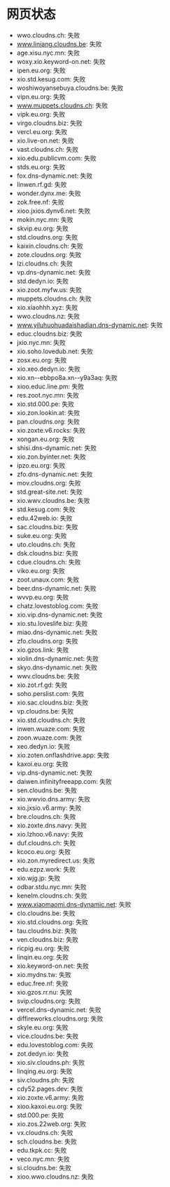 # 网页状态
- wwo.cloudns.ch: 失败
- www.liniang.cloudns.be: 失败
- age.xisu.nyc.mn: 失败
- woxy.xio.keyword-on.net: 失败
- ipen.eu.org: 失败
- xio.std.kesug.com: 失败
- woshiwoyansebuya.cloudns.be: 失败
- vipn.eu.org: 失败
- www.muppets.cloudns.ch: 失败
- vipk.eu.org: 失败
- virgo.cloudns.biz: 失败
- vercl.eu.org: 失败
- xio.live-on.net: 失败
- vast.cloudns.ch: 失败
- xio.edu.publicvm.com: 失败
- stds.eu.org: 失败
- fox.dns-dynamic.net: 失败
- linwen.rf.gd: 失败
- wonder.dynx.me: 失败
- zok.free.nf: 失败
- xioo.jxios.dynv6.net: 失败
- mokin.nyc.mn: 失败
- skvip.eu.org: 失败
- std.cloudns.org: 失败
- kaixin.cloudns.ch: 失败
- zote.cloudns.org: 失败
- lzi.cloudns.ch: 失败
- vp.dns-dynamic.net: 失败
- std.dedyn.io: 失败
- xio.zoot.myfw.us: 失败
- muppets.cloudns.ch: 失败
- xio.xiaohhh.xyz: 失败
- wwo.cloudns.nz: 失败
- www.yiluhuohuadaishadian.dns-dynamic.net: 失败
- educ.cloudns.biz: 失败
- jxio.nyc.mn: 失败
- xio.soho.lovedub.net: 失败
- zosx.eu.org: 失败
- xio.xeo.dedyn.io: 失败
- xio.xn--ebbpo8a.xn--y9a3aq: 失败
- xioo.educ.line.pm: 失败
- res.zoot.nyc.mn: 失败
- xio.std.000.pe: 失败
- xio.zon.lookin.at: 失败
- pan.cloudns.org: 失败
- xio.zoxte.v6.rocks: 失败
- xongan.eu.org: 失败
- shisi.dns-dynamic.net: 失败
- xio.zon.byinter.net: 失败
- ipzo.eu.org: 失败
- zfo.dns-dynamic.net: 失败
- mov.cloudns.org: 失败
- std.great-site.net: 失败
- xio.wwv.cloudns.be: 失败
- std.kesug.com: 失败
- edu.42web.io: 失败
- sac.cloudns.biz: 失败
- suke.eu.org: 失败
- uto.cloudns.ch: 失败
- dsk.cloudns.biz: 失败
- cdue.cloudns.ch: 失败
- viko.eu.org: 失败
- zoot.unaux.com: 失败
- beer.dns-dynamic.net: 失败
- wvvp.eu.org: 失败
- chatz.lovestoblog.com: 失败
- xio.vip.dns-dynamic.net: 失败
- xio.stu.loveslife.biz: 失败
- miao.dns-dynamic.net: 失败
- zfo.cloudns.org: 失败
- xio.gzos.link: 失败
- xiolin.dns-dynamic.net: 失败
- skyo.dns-dynamic.net: 失败
- wwv.cloudns.be: 失败
- xio.zot.rf.gd: 失败
- soho.perslist.com: 失败
- xio.sac.cloudns.biz: 失败
- vp.cloudns.be: 失败
- xio.std.cloudns.ch: 失败
- inwen.wuaze.com: 失败
- zoon.wuaze.com: 失败
- xeo.dedyn.io: 失败
- xio.zoten.onflashdrive.app: 失败
- kaxoi.eu.org: 失败
- vip.dns-dynamic.net: 失败
- daiwen.infinityfreeapp.com: 失败
- sen.cloudns.be: 失败
- xio.wwvio.dns.army: 失败
- xio.jxsio.v6.army: 失败
- bre.cloudns.ch: 失败
- xio.zoxte.dns.navy: 失败
- xio.lzhoo.v6.navy: 失败
- duf.cloudns.ch: 失败
- kcoco.eu.org: 失败
- xio.zon.myredirect.us: 失败
- edu.ezpz.work: 失败
- xio.wjg.jp: 失败
- odbar.stdu.nyc.mn: 失败
- kenelm.cloudns.ch: 失败
- www.xiaomaomi.dns-dynamic.net: 失败
- clo.cloudns.be: 失败
- xio.std.cloudns.org: 失败
- tau.cloudns.biz: 失败
- ven.cloudns.biz: 失败
- ricpig.eu.org: 失败
- linqin.eu.org: 失败
- xio.keyword-on.net: 失败
- xio.mydns.tw: 失败
- educ.free.nf: 失败
- xio.gzos.rr.nu: 失败
- svip.cloudns.org: 失败
- vercel.dns-dynamic.net: 失败
- diffireworks.cloudns.org: 失败
- skyle.eu.org: 失败
- vice.cloudns.be: 失败
- edu.lovestoblog.com: 失败
- zot.dedyn.io: 失败
- xio.siv.cloudns.ph: 失败
- linqing.eu.org: 失败
- siv.cloudns.ph: 失败
- cdy52.pages.dev: 失败
- xio.zoxte.v6.army: 失败
- xioo.kaxoi.eu.org: 失败
- std.000.pe: 失败
- xio.zos.22web.org: 失败
- vx.cloudns.ch: 失败
- sch.cloudns.be: 失败
- edu.tkpk.cc: 失败
- veco.nyc.mn: 失败
- si.cloudns.be: 失败
- xioo.wwo.cloudns.nz: 失败
